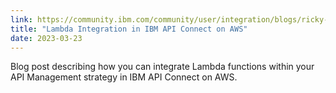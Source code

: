 ```yaml
---
link: https://community.ibm.com/community/user/integration/blogs/ricky-moorhouse1/2023/03/20/lambda-integration?CommunityKey=2106cca0-a9f9-45c6-9b28-01a28f4ce947
title: "Lambda Integration in IBM API Connect on AWS"
date: 2023-03-23
---
```


Blog post describing how you can integrate Lambda functions within your API Management strategy in IBM API Connect on AWS.
